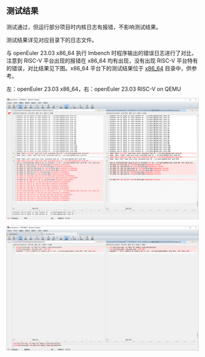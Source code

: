 ## 测试结果

测试通过，但运行部分项目时内核日志有报错，不影响测试结果。

测试结果详见对应目录下的日志文件。

与 openEuler 23.03 x86_64 执行 lmbench 时程序输出的错误日志进行了对比，注意到 RISC-V 平台出现的报错在 x86_64 均有出现，没有出现 RISC-V 平台特有的错误，对比结果见下图。x86_64 平台下的测试结果位于 [x86_64](./x86_64/) 目录中，供参考。

左：openEuler 23.03 x86_64，右：openEuler 23.03 RISC-V on QEMU

![percent](./log/images/percent-diff.png)

![summary](./log/images/summary-diff.png)
